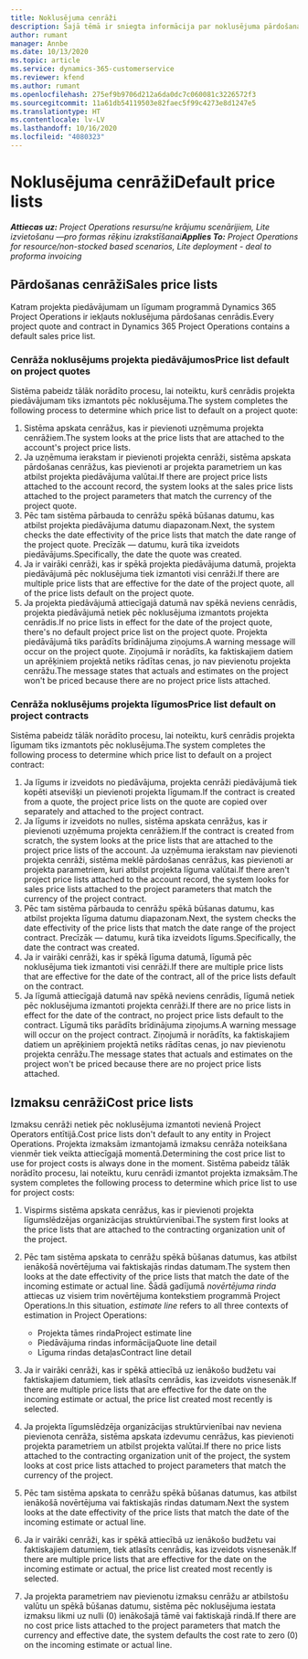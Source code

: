 ```yaml
---
title: Noklusējuma cenrāži
description: Šajā tēmā ir sniegta informācija par noklusējuma pārdošanas un izmaksu cenrāžiem programmā Project Operations.
author: rumant
manager: Annbe
ms.date: 10/13/2020
ms.topic: article
ms.service: dynamics-365-customerservice
ms.reviewer: kfend
ms.author: rumant
ms.openlocfilehash: 275ef9b9706d212a6da0dc7c060081c3226572f3
ms.sourcegitcommit: 11a61db54119503e82faec5f99c4273e8d1247e5
ms.translationtype: HT
ms.contentlocale: lv-LV
ms.lasthandoff: 10/16/2020
ms.locfileid: "4080323"
---
```

# <a name="default-price-lists"></a><span data-ttu-id="abf7c-103">Noklusējuma cenrāži</span><span class="sxs-lookup"><span data-stu-id="abf7c-103">Default price lists</span></span>

<span data-ttu-id="abf7c-104">_**Attiecas uz:** Project Operations resursu/ne krājumu scenārijiem, Lite izvietošanu —pro formas rēķinu izrakstīšanai_</span><span class="sxs-lookup"><span data-stu-id="abf7c-104">_**Applies To:** Project Operations for resource/non-stocked based scenarios, Lite deployment - deal to proforma invoicing_</span></span>

## <a name="sales-price-lists"></a><span data-ttu-id="abf7c-105">Pārdošanas cenrāži</span><span class="sxs-lookup"><span data-stu-id="abf7c-105">Sales price lists</span></span>

<span data-ttu-id="abf7c-106">Katram projekta piedāvājumam un līgumam programmā Dynamics 365 Project Operations ir iekļauts noklusējuma pārdošanas cenrādis.</span><span class="sxs-lookup"><span data-stu-id="abf7c-106">Every project quote and contract in Dynamics 365 Project Operations contains a default sales price list.</span></span> 

### <a name="price-list-default-on-project-quotes"></a><span data-ttu-id="abf7c-107">Cenrāža noklusējums projekta piedāvājumos</span><span class="sxs-lookup"><span data-stu-id="abf7c-107">Price list default on project quotes</span></span>
<span data-ttu-id="abf7c-108">Sistēma pabeidz tālāk norādīto procesu, lai noteiktu, kurš cenrādis projekta piedāvājumam tiks izmantots pēc noklusējuma.</span><span class="sxs-lookup"><span data-stu-id="abf7c-108">The system completes the following process to determine which price list to default on a project quote:</span></span>

1. <span data-ttu-id="abf7c-109">Sistēma apskata cenrāžus, kas ir pievienoti uzņēmuma projekta cenrāžiem.</span><span class="sxs-lookup"><span data-stu-id="abf7c-109">The system looks at the price lists that are attached to the account's project price lists.</span></span> 
2. <span data-ttu-id="abf7c-110">Ja uzņēmuma ierakstam ir pievienoti projekta cenrāži, sistēma apskata pārdošanas cenrāžus, kas pievienoti ar projekta parametriem un kas atbilst projekta piedāvājuma valūtai.</span><span class="sxs-lookup"><span data-stu-id="abf7c-110">If there are project price lists attached to the account record, the system looks at the sales price lists attached to the project parameters that match the currency of the project quote.</span></span>
3. <span data-ttu-id="abf7c-111">Pēc tam sistēma pārbauda to cenrāžu spēkā būšanas datumu, kas atbilst projekta piedāvājuma datumu diapazonam.</span><span class="sxs-lookup"><span data-stu-id="abf7c-111">Next, the system checks the date effectivity of the price lists that match the date range of the project quote.</span></span> <span data-ttu-id="abf7c-112">Precīzāk — datumu, kurā tika izveidots piedāvājums.</span><span class="sxs-lookup"><span data-stu-id="abf7c-112">Specifically, the date the quote was created.</span></span>
4. <span data-ttu-id="abf7c-113">Ja ir vairāki cenrāži, kas ir spēkā projekta piedāvājuma datumā, projekta piedāvājumā pēc noklusējuma tiek izmantoti visi cenrāži.</span><span class="sxs-lookup"><span data-stu-id="abf7c-113">If there are multiple price lists that are effective for the date of the project quote, all of the price lists default on the project quote.</span></span>
5. <span data-ttu-id="abf7c-114">Ja projekta piedāvājumā attiecīgajā datumā nav spēkā neviens cenrādis, projekta piedāvājumā netiek pēc noklusējuma izmantots projekta cenrādis.</span><span class="sxs-lookup"><span data-stu-id="abf7c-114">If no price lists in effect for the date of the project quote, there's no default project price list on the project quote.</span></span> <span data-ttu-id="abf7c-115">Projekta piedāvājumā tiks parādīts brīdinājuma ziņojums.</span><span class="sxs-lookup"><span data-stu-id="abf7c-115">A warning message will occur on the project quote.</span></span> <span data-ttu-id="abf7c-116">Ziņojumā ir norādīts, ka faktiskajiem datiem un aprēķiniem projektā netiks rādītas cenas, jo nav pievienotu projekta cenrāžu.</span><span class="sxs-lookup"><span data-stu-id="abf7c-116">The message states that actuals and estimates on the project won't be priced because there are no project price lists attached.</span></span>

### <a name="price-list-default-on-project-contracts"></a><span data-ttu-id="abf7c-117">Cenrāža noklusējums projekta līgumos</span><span class="sxs-lookup"><span data-stu-id="abf7c-117">Price list default on project contracts</span></span> 
<span data-ttu-id="abf7c-118">Sistēma pabeidz tālāk norādīto procesu, lai noteiktu, kurš cenrādis projekta līgumam tiks izmantots pēc noklusējuma.</span><span class="sxs-lookup"><span data-stu-id="abf7c-118">The system completes the following process to determine which price list to default on a project contract:</span></span>

1. <span data-ttu-id="abf7c-119">Ja līgums ir izveidots no piedāvājuma, projekta cenrāži piedāvājumā tiek kopēti atsevišķi un pievienoti projekta līgumam.</span><span class="sxs-lookup"><span data-stu-id="abf7c-119">If the contract is created from a quote, the project price lists on the quote are copied over separately and attached to the project contract.</span></span>
2. <span data-ttu-id="abf7c-120">Ja līgums ir izveidots no nulles, sistēma apskata cenrāžus, kas ir pievienoti uzņēmuma projekta cenrāžiem.</span><span class="sxs-lookup"><span data-stu-id="abf7c-120">If the contract is created from scratch, the system looks at the price lists that are attached to the project price lists of the account.</span></span> <span data-ttu-id="abf7c-121">Ja uzņēmuma ierakstam nav pievienoti projekta cenrāži, sistēma meklē pārdošanas cenrāžus, kas pievienoti ar projekta parametriem, kuri atbilst projekta līguma valūtai.</span><span class="sxs-lookup"><span data-stu-id="abf7c-121">If there aren't project price lists attached to the account record, the system looks for sales price lists attached to the project parameters that match the currency of the project contract.</span></span>
4. <span data-ttu-id="abf7c-122">Pēc tam sistēma pārbauda to cenrāžu spēkā būšanas datumu, kas atbilst projekta līguma datumu diapazonam.</span><span class="sxs-lookup"><span data-stu-id="abf7c-122">Next, the system checks the date effectivity of the price lists that match the date range of the project contract.</span></span> <span data-ttu-id="abf7c-123">Precīzāk — datumu, kurā tika izveidots līgums.</span><span class="sxs-lookup"><span data-stu-id="abf7c-123">Specifically, the date the contract was created.</span></span>
5. <span data-ttu-id="abf7c-124">Ja ir vairāki cenrāži, kas ir spēkā līguma datumā, līgumā pēc noklusējuma tiek izmantoti visi cenrāži.</span><span class="sxs-lookup"><span data-stu-id="abf7c-124">If there are multiple price lists that are effective for the date of the contract, all of the price lists default on the contract.</span></span>
6. <span data-ttu-id="abf7c-125">Ja līgumā attiecīgajā datumā nav spēkā neviens cenrādis, līgumā netiek pēc noklusējuma izmantoti projekta cenrāži.</span><span class="sxs-lookup"><span data-stu-id="abf7c-125">If there are no price lists in effect for the date of the contract, no project price lists default to the contract.</span></span> <span data-ttu-id="abf7c-126">Līgumā tiks parādīts brīdinājuma ziņojums.</span><span class="sxs-lookup"><span data-stu-id="abf7c-126">A warning message will occur on the project contract.</span></span> <span data-ttu-id="abf7c-127">Ziņojumā ir norādīts, ka faktiskajiem datiem un aprēķiniem projektā netiks rādītas cenas, jo nav pievienotu projekta cenrāžu.</span><span class="sxs-lookup"><span data-stu-id="abf7c-127">The message states that actuals and estimates on the project won't be priced because there are no project price lists attached.</span></span>

## <a name="cost-price-lists"></a><span data-ttu-id="abf7c-128">Izmaksu cenrāži</span><span class="sxs-lookup"><span data-stu-id="abf7c-128">Cost price lists</span></span>

<span data-ttu-id="abf7c-129">Izmaksu cenrāži netiek pēc noklusējuma izmantoti nevienā Project Operators entītijā.</span><span class="sxs-lookup"><span data-stu-id="abf7c-129">Cost price lists don't default to any entity in Project Operations.</span></span> <span data-ttu-id="abf7c-130">Projekta izmaksām izmantojamā izmaksu cenrāža noteikšana vienmēr tiek veikta attiecīgajā momentā.</span><span class="sxs-lookup"><span data-stu-id="abf7c-130">Determining the cost price list to use for project costs is always done in the moment.</span></span> <span data-ttu-id="abf7c-131">Sistēma pabeidz tālāk norādīto procesu, lai noteiktu, kuru cenrādi izmantot projekta izmaksām.</span><span class="sxs-lookup"><span data-stu-id="abf7c-131">The system completes the following process to determine which price list to use for project costs:</span></span>

1. <span data-ttu-id="abf7c-132">Vispirms sistēma apskata cenrāžus, kas ir pievienoti projekta līgumslēdzējas organizācijas struktūrvienībai.</span><span class="sxs-lookup"><span data-stu-id="abf7c-132">The system first looks at the price lists that are attached to the contracting organization unit of the project.</span></span>
2. <span data-ttu-id="abf7c-133">Pēc tam sistēma apskata to cenrāžu spēkā būšanas datumus, kas atbilst ienākošā novērtējuma vai faktiskajās rindas datumam.</span><span class="sxs-lookup"><span data-stu-id="abf7c-133">The system then looks at the date effectivity of the price lists that match the date of the incoming estimate or actual line.</span></span> <span data-ttu-id="abf7c-134">Šādā gadījumā *novērtējuma rinda* attiecas uz visiem trim novērtējuma kontekstiem programmā Project Operations.</span><span class="sxs-lookup"><span data-stu-id="abf7c-134">In this situation, *estimate line* refers to all three contexts of estimation in Project Operations:</span></span>

    - <span data-ttu-id="abf7c-135">Projekta tāmes rinda</span><span class="sxs-lookup"><span data-stu-id="abf7c-135">Project estimate line</span></span>
    - <span data-ttu-id="abf7c-136">Piedāvājuma rindas informācija</span><span class="sxs-lookup"><span data-stu-id="abf7c-136">Quote line detail</span></span>
    - <span data-ttu-id="abf7c-137">Līguma rindas detaļas</span><span class="sxs-lookup"><span data-stu-id="abf7c-137">Contract line detail</span></span>
  
3. <span data-ttu-id="abf7c-138">Ja ir vairāki cenrāži, kas ir spēkā attiecībā uz ienākošo budžetu vai faktiskajiem datumiem, tiek atlasīts cenrādis, kas izveidots visnesenāk.</span><span class="sxs-lookup"><span data-stu-id="abf7c-138">If there are multiple price lists that are effective for the date on the incoming estimate or actual, the price list created most recently is selected.</span></span>
4. <span data-ttu-id="abf7c-139">Ja projekta līgumslēdzēja organizācijas struktūrvienībai nav neviena pievienota cenrāža, sistēma apskata izdevumu cenrāžus, kas pievienoti projekta parametriem un atbilst projekta valūtai.</span><span class="sxs-lookup"><span data-stu-id="abf7c-139">If there no price lists attached to the contracting organization unit of the project, the system looks at cost price lists attached to project parameters that match the currency of the project.</span></span>
5. <span data-ttu-id="abf7c-140">Pēc tam sistēma apskata to cenrāžu spēkā būšanas datumus, kas atbilst ienākošā novērtējuma vai faktiskajās rindas datumam.</span><span class="sxs-lookup"><span data-stu-id="abf7c-140">Next the system looks at the date effectivity of the price lists that match the date of the incoming estimate or actual line.</span></span> 
6. <span data-ttu-id="abf7c-141">Ja ir vairāki cenrāži, kas ir spēkā attiecībā uz ienākošo budžetu vai faktiskajiem datumiem, tiek atlasīts cenrādis, kas izveidots visnesenāk.</span><span class="sxs-lookup"><span data-stu-id="abf7c-141">If there are multiple price lists that are effective for the date on the incoming estimate or actual, the price list created most recently is selected.</span></span>
7. <span data-ttu-id="abf7c-142">Ja projekta parametriem nav pievienotu izmaksu cenrāžu ar atbilstošu valūtu un spēkā būšanas datumu, sistēma pēc noklusējuma iestata izmaksu likmi uz nulli (0) ienākošajā tāmē vai faktiskajā rindā.</span><span class="sxs-lookup"><span data-stu-id="abf7c-142">If there are no cost price lists attached to the project parameters that match the currency and effective date, the system defaults the cost rate to zero (0) on the incoming estimate or actual line.</span></span>
